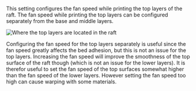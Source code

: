 This setting configures the fan speed while printing the top layers of the raft. The fan speed while printing the top layers can be configured separately from the base and middle layers.

![Where the top layers are located in the raft](../../../articles/images/raft_dimensions_simplified.svg)

Configuring the fan speed for the top layers separately is useful since the fan speed greatly affects the bed adhesion, but this is not an issue for the top layers. Increasing the fan speed will improve the smoothness of the top surface of the raft though (which is not an issue for the lower layers). It is therefor useful to set the fan speed of the top surfaces somewhat higher than the fan speed of the lower layers. However setting the fan speed too high can cause warping with some materials.